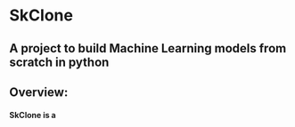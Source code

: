 # SkClone
## A project to build Machine Learning models from scratch in python
## **Overview:**
#### SkClone is a  



